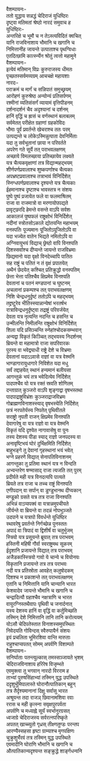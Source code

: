 वैशम्पायनः-  
ततो युद्धाय सन्नद्धं चेदिराजं युधिष्ठिरः  
दृष्ट्वा मतिमतां श्रेष्ठो नारदं समुवाच ह  
युधिष्ठिरः-  
अन्तरिक्षे च भूमौ च न तेऽस्त्यविदितं क्वचित्  
यानि राजविनाशाय भौमानि च खगानि च  
निमित्तानीह जायन्ते उत्पाताश्च पृथग्विधाः  
एतदित्छामि कार्त्स्न्येन श्रोतुं त्वत्तो महामुने  
वैशम्पायनः-  
इत्येवं मतिमान् विप्रः कुरुराजस्य धीमतः  
पृच्छतस्सर्वमव्यग्रम् आचचक्षे महायशाः  
नारदः-  
पराक्रमं च मार्गं च सन्निपातं समुच्छ्रयम्  
आरोहणं कुरुश्रेष्ठ अन्योन्यं प्रतिसर्पणम्  
रश्मीनां व्यतिसंसर्गं व्यायामं वृत्तिपीडनम्  
दर्शनादर्शनं चैव अदृश्यानां च दर्शनम्  
हानिं वृद्धिं च ह्रासं च वर्णस्थानं बलाबलम्  
सर्वमेतत् परीक्षेत ग्रहाणां ग्रहकोविदः  
भौमाः पूर्वं प्रवर्तन्ते खेचराश्च ततः परम्  
उत्पद्यन्ते च लोकेऽस्मिन्नुत्पाता देवनिर्मिताः  
यदा तु सर्वभूतानां छाया न परिवर्तते  
अपरेण गते सूर्ये तत् पराभवलक्षणम्  
अच्छाये विमलच्छाया प्रतिच्छायेव लक्ष्यते  
यत्र चैत्यकवृक्षाणां तत्र विद्यान्महद्भयम्  
शीर्णपर्णप्रवालाश्च शुष्कपर्णाश्च चैत्यकाः  
अपभ्रष्टप्रवालाश्च तत्राभावं विनिर्दिशेत्  
स्निग्धपर्णप्रवालाश्च दृश्यन्ते यत्र चैत्यकाः  
ईहमानाश्च दृष्टाश्च भावस्तत्र न संशयः  
पुष्पे पुष्पं प्रजायेत फले वा फलमाश्रितम्  
राजा वा राजमात्रो वा मरणायोपपद्यते  
प्रावृट्छरदि हेमन्ते वसन्ते वाऽपि सर्वशः  
आकालजं पुष्पफलं राष्ट्रक्षोभं विनिर्दिशेत्  
नदीनां स्त्रोतसोऽकाले द्योतयन्ति महाभयम्  
वनस्पतिः पूज्यमानः पूजितोऽपूजितोऽपि वा  
यदा भज्येत वातेन भिद्यते नमितोऽपि वा  
अग्निवायुभयं विद्याच् छ्रेष्ठो वापि विनश्यति  
दिशस्सर्वाश्च दीप्यन्ते जायन्ते राजविभ्रमाः  
छिद्यमानो यदा वृक्षो विनदेच्चापि पातितः  
सह राष्ट्रं च पतितं न तं वृक्षं प्रपातयेत्  
अथैनं छेदयेत् कश्चित् प्रतिक्रुद्धो वनस्पतिम्  
छेत्ता भेत्ता पतिश्चैव क्षिप्रमेव विनश्यति  
देवतानां च पतनं मण्डपानां च घुष्टनम्  
अचलानां प्रकम्पश्च तत् पराभवलक्षणम्  
निशि चेन्द्रधनुर्दृष्टं ततोऽपि च महद्भयम्  
तद्द्रष्टुरेव भीतिस्स्यान्नान्येषां भरतर्षभ  
रात्राविन्द्रधनुर्दृष्ट्वा तद्राष्ट्रं परिवर्जयेत्  
देवता यत्र नृत्यन्ति नदन्ति च हसन्ति च  
उन्मीलन्ति निमीलन्ति राष्ट्रक्षोभं विनिर्दिशेत्  
शिला यदि प्रसिञ्चन्ति स्नेहांश्चोदकसम्भवान्  
अन्यद्वा विकृतं किञ्चित् तद्भयस्य निदर्शनम्  
म्रियन्ते वा महामात्रो राजा सपरिवारकः  
पुरस्य वा भवेद्व्याधी राष्ट्रे देशे च विभ्रमाः  
देवतानां यदाऽऽवासे राज्ञां वा यत्र वेश्मनि  
भाण्डागारायुधागारे निविशेत यदा मधु  
सर्वं तद्दाहयेत् स्थानं हन्यमानं बलीयसा  
आगन्तुकं भयं तत्र भवेदित्येव निर्दिशेत्  
पादपश्चैव यो यत्र रक्तं स्रवति शोणितम्  
दन्ताग्रात् कुञ्जरो वाऽपि शृङ्गाद्वा वृषभस्तथा  
पादपाद्राष्ट्रविभ्रंशः कुञ्जराद्राजविभ्रमः  
गोब्राह्मणविनाशस्स्याद् वृषभस्येति निर्दिशेत्  
छत्रं नरपतेर्यस्य निपतेत् पृथिवीतले  
सराष्ट्रो नृपती राजन् क्षिप्रमेव विनश्यति  
देवागारेषु वा यत्र राज्ञो वा यत्र वेश्मनि  
विकृतं यदि दृश्येत नागावासेषु वा पुनः  
तस्य देशस्य पीडा स्याद् राज्ञो जनपदस्य वा  
अनावृष्टिभयं घोरं दुर्भिक्षमिति निर्दिशेत्  
बाहुभङ्गे तु देवानां गृहस्थानां भयं भवेत्  
भग्ने प्रहरणे विद्यात् सेनापतिविनाशनम्  
आगन्तुका तु प्रतिमा स्थानं यत्र न विन्दति  
अभ्यन्तरेण षण्मासाद् राजा त्यजति तत् पुरम्  
प्रदीर्यते मही यत्र विनदत्यपि पात्यते  
म्रियते तत्र राजा च तच्च राष्ट्रं विनश्यति  
एणीपदान् वा सर्पान् वा डुण्डुभानथ दीप्यकान्  
मण्डूको ग्रसते यत्र तत्र राजा विनश्यति  
अभिन्नं वाऽप्यपक्वं वा यत्रान्नमुपचीयते  
जीर्यन्ते वा म्रियन्ते वा तदन्नं नोपभुञ्जते  
उदपाने च यत्रापो विवर्धन्ते युधिष्ठिर  
स्थावरेषु प्रवर्तन्ते निर्गच्छेन्न पुनस्ततः  
अपादं वा त्रिपादं वा द्विशीर्षं वा चतुर्भुजम्  
स्त्रियो यत्र प्रसूयन्ते ब्रूयात् तत्र पराभवम्  
हस्तिनी महिषी गौर्वा स्वराष्ट्रमथ सूकरम्  
ईदृशानि प्रजायन्ते विद्यात् तत्र पराभवम्  
अजैडकास्स्त्रियो गावो ये चान्ये च वियोनयः  
विकृतानि प्रजायन्ते तत्र तत्र पराभवः  
नदी यत्र प्रतिस्रोता आवहेत् कलुषोदकम्  
दिशश्च न प्रकाशन्ते तत् पराभवलक्षणम्  
एतानि च निमित्तानि यानि चान्यानि भारत  
केशवादेव जायन्ते भौमानि च खगानि च  
चन्द्रादित्यौ ग्रहाश्चैव नक्षत्राणि च भारत  
वायुरग्निस्तथैवापः पृथिवी च जनार्दनात्  
यस्य देशस्य हानिं वा वृद्धिं वा कर्तुमिच्छति  
तस्मिन् देशे निमित्तानि तानि तानि करोत्ययम्  
योऽसौ चेदिपतेस्तात विनाशस्समुपस्थितः  
निवेदयति गोविन्दस् स्वैरुपायैर्न संशयः  
इयं प्रचलिता भूमिरशिवा वान्ति मारुताः  
राहुश्चाप्यपतत् सोमम् अपर्वणि विशाम्पते  
वैशम्पायनः-  
सनिर्घाताः पतन्त्युल्कास् तमस्सञ्जायते भृशम्  
चेदिराजविनाशाय हरिरेष विजृम्भते  
एवमुक्त्वा तु भगवान् नारदो विरराम ह  
ताभ्यां पुरुषसिंहाभ्यां तस्मिन् युद्ध उपस्थिते  
ददृशुर्भूमिपालास्ते घोरानौत्पातिकान् बहून्  
तत्र तैर्दृश्यमानानां दिक्षु सर्वासु भारत  
अश्रूयन्त तदा राजञ् छिवानामशिवा रवाः  
ररास च मही कृत्स्ना सवृक्षपुरपर्वता  
अपर्वणि च मध्याह्ने सूर्यं स्वर्भानुरग्रसत्  
ध्वजाग्रे चेदिराजस्य सर्वरत्नपरिष्कृते  
अपतत् खाच्च्युतो गृध्रस् तीक्ष्णतुण्डः परन्तप  
आरण्यैस्सहसा हृष्टा ग्राम्याश्च मृगपक्षिणः  
चुक्रुशुर्भैरवं तत्र तस्मिन् युद्ध उपस्थिते  
एवमादीनि घोराणि भौमानि च खगानि च  
औत्पातिकान्यदृश्यन्त सङ्क्रुद्धे शार्ङ्गधन्वनि  
